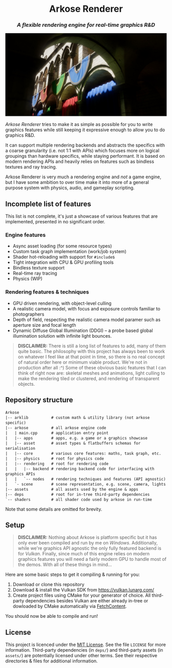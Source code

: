 <div align="center">
   <h1>Arkose Renderer</h1>
   <h3><i>A flexible rendering engine for real-time graphics R&D</i></h3>
</div>

![Header image](/assets/demo/demo1.jpg)

*Arkose Renderer* tries to make it as simple as possible for you to write graphics features while still keeping it expressive enough to allow you to do graphics R&D.

It can support multiple rendering backends and abstracts the specifics with a coarse granularity (i.e. not 1:1 with APIs) which focuses more on logical groupings than hardware specifics, while staying performant. It is based on modern rendering APIs and heavily relies on features such as bindless textures and ray tracing.

Arkose Renderer is very much a rendering engine and *not* a game engine, but I have some ambition to over time make it into more of a general purpose system with physics, audio, and gameplay scripting.

## Incomplete list of features

This list is not complete, it's just a showcase of various features that are implemented, presented in no significant order.

### Engine features

 - Async asset loading (for some resource types)
 - Custom task graph implementation (work/job system)
 - Shader hot-reloading with support for `#include`s
 - Tight integration with CPU & GPU profiling tools
 - Bindless texture support
 - Real-time ray tracing
 - Physics (WIP)

### Rendering features & techniques

 - GPU driven rendering, with object-level culling
 - A realistic camera model, with focus and exposure controls familiar to photographers
 - Depth of field, respecting the realistic camera model paramer such as aperture size and focal length
 - Dynamic Diffuse Global Illumination (DDGI) – a probe based global illumination solution with infinite light bounces.

 > **DISCLAIMER:** There is still a long list of features to add, many of them quite basic. The philosophy with this project has always been to work on whatever I feel like at that point in time, so there is no real concept of natural order here or minimum viable product. We're not in production after all :^) Some of these obvious basic features that I can think of right now are: skeletal meshes and animations, light culling to make the rendering tiled or clustered, and rendering of transparent objects.

## Repository structure

```
Arkose
|-- arklib          # custom math & utility library (not arkose specific)
|-- arkose          # all arkose engine code
|   | main.cpp      # application entry point
|   |-- apps        # apps, e.g. a game or a graphics showcase
|   |-- asset       # asset types & flatbuffers schemas for serialisation
|   |-- core        # various core features: maths, task graph, etc.
|   |-- physics     # root for physics code
|   |-- rendering   # root for rendering code
|   |   |-- backend # rendering backend code for interfacing with graphics APIs
|   |   `-- nodes   # rendering techniques and features (API agnostic)
|   `- scene        # scene representation, e.g. scene, camera, lights
|-- assets          # all assets used by the engine & apps
|-- deps            # root for in-tree third-party dependencies
`-- shaders         # all shader code used by arkose in run-time
```

Note that some details are omitted for brevity.

## Setup

 > **DISCLAIMER:** Nothing about Arkose is platform specific but it has only ever been compiled and run by me on *Windows*. Additionally, while we're graphics API agnostic the only fully featured backend is for *Vulkan*. Finally, since much of this engine relies on modern graphics features you will need a fairly modern GPU to handle most of the demos. With all of these things in mind...

Here are some basic steps to get it compiling & running for you:

 1. Download or clone this repository
 1. Download & install the Vulkan SDK from https://vulkan.lunarg.com/
 1. Create project files using CMake for your generator of choice. All third-party dependencies besides Vulkan are either already in-tree or dowloaded by CMake automatically via [FetchContent](https://cmake.org/cmake/help/latest/module/FetchContent.html).

You should now be able to compile and run!

## License
This project is licenced under the [MIT License](https://choosealicense.com/licenses/mit/). See the file `LICENSE` for more information. Third-party dependencies (in `deps/`) and third-party assets (in `assets/`) are potentially licensed under other terms. See their respective directories & files for additional information.
